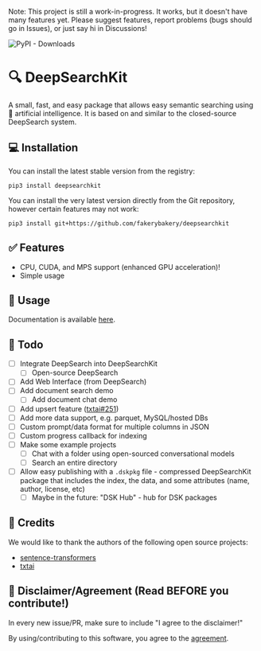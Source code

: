Note: This project is still a work-in-progress. It works, but it doesn't have many features yet. Please suggest features, report problems (bugs should go in Issues), or just say hi in Discussions!

![PyPI - Downloads](https://img.shields.io/pypi/dm/deepsearchkit)

# :mag: DeepSearchKit

A small, fast, and easy package that allows easy semantic searching using :brain: artificial intelligence. It is based on and similar to the closed-source DeepSearch system.

## :computer: Installation

You can install the latest stable version from the registry:

```
pip3 install deepsearchkit
```

You can install the very latest version directly from the Git repository, however certain features may not work:

```
pip3 install git+https://github.com/fakerybakery/deepsearchkit
```

## :white_check_mark: Features

 * CPU, CUDA, and MPS support (enhanced GPU acceleration)!
 * Simple usage

## :newspaper: Usage

Documentation is available [here](DOCUMENTATION.md).

## :thought_balloon: Todo

- [ ] Integrate DeepSearch into DeepSearchKit
  - [ ] Open-source DeepSearch
- [ ] Add Web Interface (from DeepSearch)
- [ ] Add document search demo
  - [ ] Add document chat demo
- [ ] Add upsert feature ([txtai#251](https://github.com/neuml/txtai/issues/251))
- [ ] Add more data support, e.g. parquet, MySQL/hosted DBs
- [ ] Custom prompt/data format for multiple columns in JSON
- [ ] Custom progress callback for indexing
- [ ] Make some example projects
  - [ ] Chat with a folder using open-sourced conversational models
  - [ ] Search an entire directory
- [ ] Allow easy publishing with a `.dskpkg` file - compressed DeepSearchKit package that includes the index, the data, and some attributes (name, author, license, etc)
  - [ ] Maybe in the future: "DSK Hub" - hub for DSK packages

## :memo: Credits

We would like to thank the authors of the following open source projects:

 * [sentence-transformers](https://github.com/UKPLab/sentence-transformers)
 * [txtai](https://github.com/neuml/txtai)

## :briefcase: Disclaimer/Agreement (Read BEFORE you contribute!)

In every new issue/PR, make sure to include "I agree to the disclaimer!"

By using/contributing to this software, you agree to the [agreement](DISCLAIMER.md).
